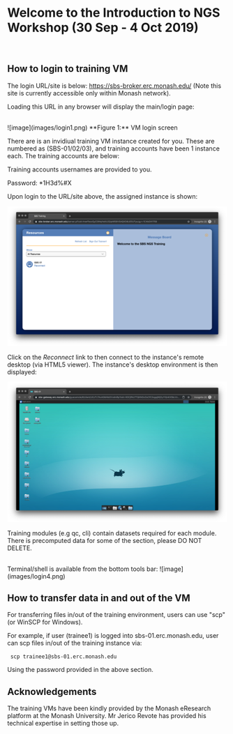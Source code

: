 # Welcome to the Introduction to NGS Workshop (30 Sep - 4 Oct 2019)
<br>

## How to login to training VM

The login URL/site is below:
https://sbs-broker.erc.monash.edu/
(Note this site is currently accessible only within Monash network).

Loading this URL in any browser will display the main/login page:

<br>
![image](images/login1.png)
**Figure 1:** VM login screen

There are is an invidiual training VM instance created for you. These are numbered as (SBS-01/02/03), and training accounts
have been 1 instance each. The training accounts are below:

Training accounts usernames are provided to you.

Password: *1H3d%#X

Upon login to the URL/site above, the assigned instance is shown:

![image](images/login2.png)


Click on the *Reconnect* link to then connect to the instance's remote desktop (via HTML5 viewer).
The instance's desktop environment is then displayed:

![image](images/login3.png)


Training modules (e.g qc, cli) contain datasets required for each module. There is precomputed data for some of the section, please DO NOT DELETE.

<br>
Terminal/shell is available from the bottom tools bar:
![image](images/login4.png)


## How to transfer data in and out of the VM

For transferring files in/out of the training environment, users can use "scp" (or WinSCP for Windows).

For example, if user (trainee1) is logged into sbs-01.erc.monash.edu, user can scp files in/out of the training instance via:

     scp trainee1@sbs-01.erc.monash.edu

Using the password provided in the above section.


## Acknowledgements

The training VMs have been kindly provided by the Monash eResearch platform at the Monash University. Mr Jerico Revote has provided his technical expertise in setting those up.
